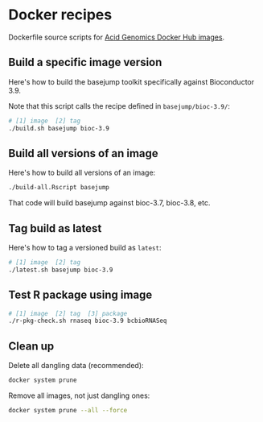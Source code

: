 # Docker recipes

Dockerfile source scripts for [Acid Genomics Docker Hub images](https://cloud.docker.com/u/acidgenomics/).

## Build a specific image version

Here's how to build the basejump toolkit specifically against Bioconductor 3.9.

Note that this script calls the recipe defined in `basejump/bioc-3.9/`:

```sh
# [1] image  [2] tag
./build.sh basejump bioc-3.9
```

## Build all versions of an image

Here's how to build all versions of an image:

```sh
./build-all.Rscript basejump
```

That code will build basejump against bioc-3.7, bioc-3.8, etc.

## Tag build as latest

Here's how to tag a versioned build as `latest`:

```sh
# [1] image  [2] tag
./latest.sh basejump bioc-3.9
```

## Test R package using image

```sh
# [1] image  [2] tag  [3] package
./r-pkg-check.sh rnaseq bioc-3.9 bcbioRNASeq
```

## Clean up

Delete all dangling data (recommended):

```sh
docker system prune
```

Remove all images, not just dangling ones:

```sh
docker system prune --all --force
```
